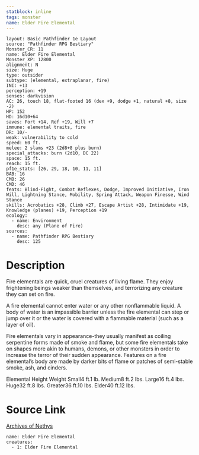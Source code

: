 ```yaml
---
statblock: inline
tags: monster
name: Elder Fire Elemental
---
```

```statblock
layout: Basic Pathfinder 1e Layout
source: "Pathfinder RPG Bestiary"
Monster_CR: 11
name: Elder Fire Elemental
Monster_XP: 12800
alignment: N
size: Huge
type: outsider
subtype: (elemental, extraplanar, fire)
INI: +13
perception: +19
senses: darkvision
AC: 26, touch 18, flat-footed 16 (dex +9, dodge +1, natural +8, size -2)
HP: 152
HD: 16d10+64
saves: Fort +14, Ref +19, Will +7
immune: elemental traits, fire
DR: 10/-
weak: vulnerability to cold
speed: 60 ft.
melee: 2 slams +23 (2d8+8 plus burn)
special_attacks: burn (2d10, DC 22)
space: 15 ft.
reach: 15 ft.
pf1e_stats: [26, 29, 18, 10, 11, 11]
BAB: 16
CMB: 26
CMD: 46
feats: Blind-Fight, Combat Reflexes, Dodge, Improved Initiative, Iron Will, Lightning Stance, Mobility, Spring Attack, Weapon Finesse, Wind Stance
skills: Acrobatics +28, Climb +27, Escape Artist +28, Intimidate +19, Knowledge (planes) +19, Perception +19
ecology:
  - name: Environment
    desc: any (Plane of Fire)
sources:
  - name: Pathfinder RPG Bestiary
    desc: 125
```
# Description
Fire elementals are quick, cruel creatures of living flame. They enjoy frightening beings weaker than themselves, and terrorizing any creature they can set on fire.

A fire elemental cannot enter water or any other nonflammable liquid. A body of water is an impassible barrier unless the fire elemental can step or jump over it or the water is covered with a flammable material (such as a layer of oil).

Fire elementals vary in appearance-they usually manifest as coiling serpentine forms made of smoke and flame, but some fire elementals take on shapes more akin to humans, demons, or other monsters in order to increase the terror of their sudden appearance. Features on a fire elemental’s body are made by darker bits of flame or patches of semi-stable smoke, ash, and cinders.

Elemental Height Weight Small4 ft.1 lb. Medium8 ft.2 lbs. Large16 ft.4 lbs. Huge32 ft.8 lbs. Greater36 ft.10 lbs. Elder40 ft.12 lbs.
# Source Link
[Archives of Nethys](https://aonprd.com/MonsterDisplay.aspx?ItemName=Elder%20Fire%20Elemental)
```encounter-table
name: Elder Fire Elemental
creatures:
  - 1: Elder Fire Elemental
```

